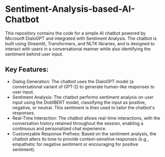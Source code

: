 # Sentiment-Analysis-based-AI-Chatbot

This repository contains the code for a simple AI chatbot powered by Microsoft DialoGPT and integrated with Sentiment Analysis. The chatbot is built using Streamlit, Transformers, and NLTK libraries, and is designed to interact with users in a conversational manner while also identifying the sentiment behind user input.

## Key Features:
- Dialog Generation: The chatbot uses the DialoGPT model (a conversational variant of GPT-2) to generate human-like responses to user input.
- Sentiment Analysis: The chatbot performs sentiment analysis on user input using the DistilBERT model, classifying the input as positive, negative, or neutral. This sentiment is then used to tailor the chatbot's responses.
- Real-Time Interaction: The chatbot allows real-time interactions, with the conversation history retained throughout the session, enabling a continuous and personalized chat experience.
- Customizable Response Prefixes: Based on the sentiment analysis, the chatbot alters its tone to provide context-sensitive responses (e.g., empathetic for negative sentiment or encouraging for positive sentiment).
